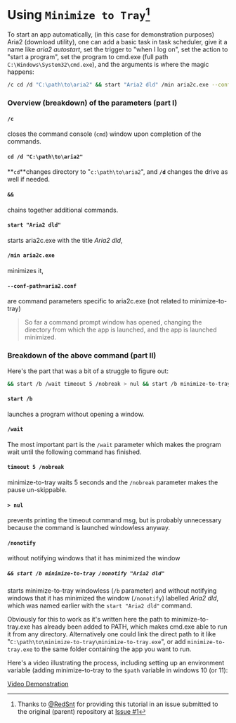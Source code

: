# Using `Minimize to Tray`[^1]

To start an app automatically, (in this case for demonstration purposes) Aria2 (download utility), one can add a basic task in task scheduler, give it a name like _aria2 autostart_, set the trigger to "when I log on", set the action to "start a program", set the program to cmd.exe (full path `C:\Windows\System32\cmd.exe`), and the arguments is where the magic happens:

```sh
/c cd /d "C:\path\to\aria2" && start "Aria2 dld" /min aria2c.exe --conf-path=aria2.conf && start /b /wait timeout 5 /nobreak > nul && start /b minimize-to-tray /nonotify "Aria2 dld"
```

### Overview (breakdown) of the parameters (part I)

#### `/c` 

closes the command console (`cmd`) window upon completion of the commands.  

#### `cd /d "C:\path\to\aria2"` 

**`cd`**changes directory to "`c:\path\to\aria2`", and  **`/d`**  changes the drive as well if needed.  

#### `&&` 

chains together additional commands.  

#### `start "Aria2 dld"`

starts aria2c.exe with the title _Aria2 dld_, 

#### `/min aria2c.exe` 

minimizes it, 

#### `--conf-path=aria2.conf` 

are command parameters specific to aria2c.exe (not related to minimize-to-tray)
<br>

>So far a command prompt window has opened, changing the directory from which the app is launched, and the app is launched minimized.

### Breakdown of the above command (part II)

Here's the part that was a bit of a struggle to figure out:

```sh
&& start /b /wait timeout 5 /nobreak > nul && start /b minimize-to-tray /nonotify "Aria2 dld"
```

#### `start /b` 

launches a program without opening a window. 

#### `/wait`

The most important part is the `/wait` parameter which makes the program wait until the following command has finished. 

#### `timeout 5 /nobreak`

minimize-to-tray waits 5 seconds and the `/nobreak` parameter makes the pause un-skippable. 

#### `> nul` 

prevents printing the timeout command msg, but is probably unnecessary because the command is launched windowless anyway.

####  `/nonotify`

without notifying windows that it has minimized the window

##### `&& start /b minimize-to-tray /nonotify "Aria2 dld"` 

starts minimize-to-tray windowless (`/b` parameter) and without notifying windows that it has minimized the window (`/nonotify`) labelled _Aria2 dld_, which was named earlier with the `start "Aria2 dld"` command.

Obviously for this to work as it's written here the path to minimize-to-tray.exe has already been added to PATH, which makes cmd.exe able to run it from any directory. Alternatively one could link the direct path to it like "`C:\path\to\minimize-to-tray\minimize-to-tray.exe`", or add `minimize-to-tray.exe` to the same folder containing  the app you want to run.

Here's a video illustrating the process, including setting up an environment variable (adding minimize-to-tray to the `$path` variable in windows 10 (or 11):

[Video Demonstration](https://github.com/user-attachments/assets/4c83cb56-7fa8-45d1-8b4c-fadfcb2d6d31 "See video_guide.mp4 in root of this fork")



 [^1]: Thanks to [@RedSnt](https://github.com/RedSnt) for providing this tutorial in an issue submitted to the original (parent) repository at [Issue #1](https://github.com/danielgjackson/minimize-to-tray/issues/1)
